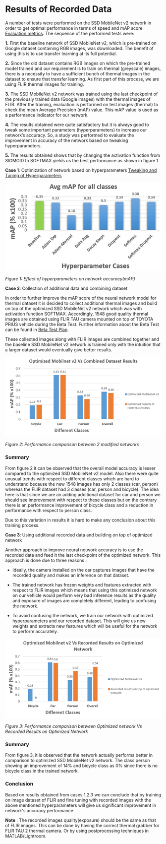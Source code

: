 # Results of Recorded Data

A number of tests were performed on the SSD MobileNet v2 network in order to get optimal performance in terms of speed and mAP score [Evaluation metrics](../evaluation_metric.md). The sequence of the performed tests were:

**1.** First the baseline network of SSD MobileNet v2, which is pre-trained on Google dataset containing RGB images, was downloaded. The benefit of using this is to use transfer learning at its full potential.

**2.** Since the old dataset contains RGB images on which the pre-trained model trained and our requirement is to train on thermal (greyscale) images, there is a necessity to have a sufficient bunch of thermal images in the dataset to ensure that transfer learning. As first part of this process, we are using FLIR thermal images for training.

**3.** The SSD MobileNet v2 network was trained using the last checkpoint of the previously trained data (Google images) with the thermal images of FLIR. After the training, evaluation is performed on test images (thermal) to check the mean Average Precision (mAP) value. This mAP value is used as a performance indicator for our network.

**4.** The results obtained were quite satisfactory but it is always good to tweak some important parameters (hyperparameters) to increase our network’s accuracy. So, a study was performed to evaluate the improvement in accuracy of the network based on tweaking hyperparameters.

**5.** The results obtained shows that by changing the activation function from SIGMOID to SOFTMAX yields us the best performance as shown in figure 1.

 

**Case 1**: Optimization of network based on hyperparameters [Tweaking and Tuning of Hyperparameters](../tweaking_and_tuning_hyperparameters.md)

![img](doc_images/hyperparameters.jpeg)

*Figure 1: Effect of hyperparameters on network accuracy(mAP)*

**Case 2**: Collection of additional data and combining dataset 

In order to further improve the mAP score of the neural network model for thermal dataset it is decided to collect additional thermal images and build on top of the optimized SSD MobileNet v2 network which was with activation function SOFTMAX. Accordingly, 1548 good quality thermal images are obtained using FLIR TAU camera mounted on top of TOYOTA PRIUS vehicle during the Beta Test. Further information about the Beta Test can be found in [Beta Test Plan](../beta_test.md).

These collected images along with FLIR images are combined together and the baseline SSD MobileNet v2 network is trained only with the intuition that a larger dataset would eventually give better results.

![img](doc_images/combined_results.jpeg)

*Figure 2: Performance comparison between 2 modified networks*

### Summary

From figure 2 it can be observed that the overall model accuracy is lesser compared to the optimized SSD MobileNet v2 model. Also there were quite unusual trends with respect to different classes which are hard to understand because the new 1548 images has only 2 classes (car, person) whereas the FLIR dataset had 3 classes (car, person and bicycle). The idea here is that since we are an adding additional dataset for car and person we should see improvement with respect to these classes but on the contrary there is an performance improvement of bicycle class and a reduction in performance with respect to person class. 

Due to this variation in results it is hard to make any conclusion about this training process.

**Case 3**: Using additional recorded data and building on top of optimized network

Another approach to improve neural network accuracy is to use the recorded data and feed it the last checkpoint of the optimized network. This approach is done due to three reasons : 

- Ideally, the camera installed on the car captures images that have the recorded quality and makes an inference on that dataset.
- The trained network has frozen weights and features extracted with respect to FLIR images which means that using this optimized network on our vehicle would perform very bad inference results as the quality and exposure of images are completely different, leading to confusing the network.

- To avoid confusing the network, we train our network with optimized hyperparameters and our recorded dataset. This will give us new weights and extracts new features which will be useful for the network to perform accurately.



![img](doc_images/recorded_results.jpeg)

*Figure 3: Performance comparison between Optimized network Vs Recorded Results on Optimized Network*

###  Summary

From figure 3, it is observed that the network actually performs better in comparison to optimized SSD MobileNet v2 network. The class person showing an improvement of 14% and bicycle class as 0% since there is no bicycle class in the trained network.

### Conclusion

Based on results obtained from cases 1,2,3 we can conclude that by training on image dataset of FLIR and fine tuning with recorded images with the above mentioned hyperparameters will give us significant improvement in network's accuracy performance.

**Note** : The recorded images quality(exposure) should be the same as that of FLIR images. This can be done by having the correct thermal grabber for FLIR TAU 2 thermal camera. Or by using postprocessing techniques in MATLAB/Lightroom.

 

 

